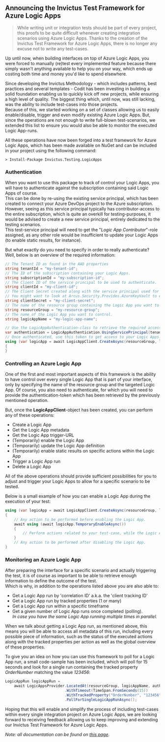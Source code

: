 Announcing the Invictus Test Framework for Azure Logic Apps
--
>While writing unit or integration tests should be part of every project, this proofs to be quite difficult whenever creating integration scenarios using Azure Logic Apps.
>Thanks to the creation of the Invictus Test Framework for Azure Logic Apps, there is no longer any excuse not to write any test-cases.

Up until now, when building interfaces on top of Azure Logic Apps, you were forced to manually (re)test every implemented feature because there simply wasn't anything available to help you on your way, which ends up costing both time and money you'd like to spend elsewhere.  

Since developing the Invictus Methodology - which includes patterns, best practices and several templates - Codit has been investing in building a solid foundation enabling us to quickly kick off new projects, while ensuring a high level of quality. The biggest thing which, until now, was still lacking, was the ability to include test-cases into those projects.  
Because of this, we started working on a set of classes allowing us to easily enable/disable, trigger and even modify existing Azure Logic Apps. But, since the operations are not enough to write full-blown test-scenarios, we extended this list to ensure you would also be able to monitor the executed Logic App-runs.

All these operations have now been forged into a test framework for Azure Logic Apps, which has been made available on NuGet and can be included in your project using the following command:

```shell
> Install-Package Invictus.Testing.LogicApps
```

### Authentication
When you want to use this package to track of control your Logic Apps, you will have to authenticate against the subscription containing said Logic Apps of course.  
This can be done by re-using the existing service principal, which has been created to connect your Azure DevOps project to the Azure subscription. However, seeing as this service principal typically has contributor-access to the entire subscription, which is quite an overkill for testing-purposes, it would be advised to create a new service principal, entirely dedicated to the testing scenarios.  
This test-service principal will need to get the "*Logic App Contributor*"-role assigned, as any other role would be insufficient to update your Logic Apps (to enable static results, for instance).  

But what exactly do you need to specify in order to really authenticate?  
Well, below is an overview of the required information:

```csharp
// The Tenant ID as found in the AAD properties
string tenantId = "my-tenant-id";
// The ID of the subscription containing your Logic Apps.
string subscriptionId = "my-subscription-id";
// The Client ID of the service principal to be used to authenticate.
string clientId = "my-client-id";
// The Client Secret created along with the service principal used for authentication.
// You might want to look at Arcus.Security.Provides.AzureKeyVault to ensure this value can be stored in Azure Key Vault instead
string clientSecret = "my-client-secret";
// The name of the resource group containing the Logic App you want to control
string resourceGroup = "my-resource-group";
// The name of the Logic App you want to control.
string logicAppName = "my-logic-app-name";

// Use the LogicAppAuthentication-class to retrieve the required access token.
var authentication = LogicAppAuthentication.UsingServicePrincipal(tenantId, subscriptionId, clientId, clientSecret);
// Once authenticated, use this token to get access to your Logic Apps.
using (var logicApp = await LogicAppClient.CreateAsync(resourceGroup, logicAppName, authentication))
{
}
```


### Controlling an Azure Logic App

One of the first and most important aspects of this framework is the ability to have control over every single Logic App that is part of your interface, only by specifying the name of the resource group and the targeted Logic App. Of course, you also need to authenticate, for which you will need to provide the authentication-token which has been retrieved by the previously mentioned operation.  

But, once the **LogicAppClient**-object has been created, you can perform any of these operations:  
- Create a Logic App
- Get the Logic App metadata  
- Get the Logic App trigger-URL  
- (Temporarily) enable the Logic App  
- (Temporarily) update the Logic App definition  
- (Temporarily) enable static results on specific actions within the Logic App  
- Trigger a Logic App run  
- Delete a Logic App  

All of the above operations should provide sufficient possibilities for you to adjust and trigger your Logic Apps to allow for a specific scenario to be tested.

Below is a small example of how you can enable a Logic App during the execution of your test:
```csharp
using (var logicApp = await LogicAppClient.CreateAsync(resourceGroup, logicAppName, authentication))
{
    // Any action to be performed before enabling the Logic App.
    await using (await logicApp.TemporaryEnableAsync())
    {
        // Perform actions related to your test-case, while the Logic App is enabled.
    }
    // Any action to be performed after disabling the Logic App.
}
```

### Monitoring an Azure Logic App

After preparing the interface for a specific scenario and actually triggering the test, it is of course as important to be able to retrieve enough information to define the outcome of the test.  
Which is why, in addition to the operations listed above you are also able to:  
- Get a Logic App run by 'correlation ID' a.k.a. the 'client tracking ID'
- Get a Logic App run by tracked properties (1 or many)
- Get a Logic App run within a specific timeframe
- Get a given number of Logic App runs once completed (polling).   
  *In case you have the same Logic App running multiple times in parallel.* 

When we talk about getting a Logic App run, as mentioned above, this means you will be able to access all metadata of this run, including every possible piece of information, such as the status of the executed actions along with the tracked properties per action as well as the global overview of these properties.

To give you an idea on how you can use this framework to poll for a Logic App run, a small code-sample has been included, which will poll for 15 seconds and look for a single run containing the tracked property _OrderNumber_ matching the value _123456_:
```csharp
LogicAppRun logicAppRun =
    await LogicAppsProvider.LocatedAt(resourceGroup, logicAppName, authentication)
                           .WithTimeout(TimeSpan.FromSeconds(15))
                           .WithTrackedProperty("OrderNumber", "123456")
                           .PollForSingleLogicAppRunAsync();
```


Hoping that this will enable and simplify the process of including test-cases within every single integration project on Azure Logic Apps, we are looking forward to receiving feedback allowing us to keep improving and extending our Invictus Test Framework for Azure Logic Apps.

*Note: all documentation can be found on [this page](https://invictus-integration.github.io/testing-framework/#/).*